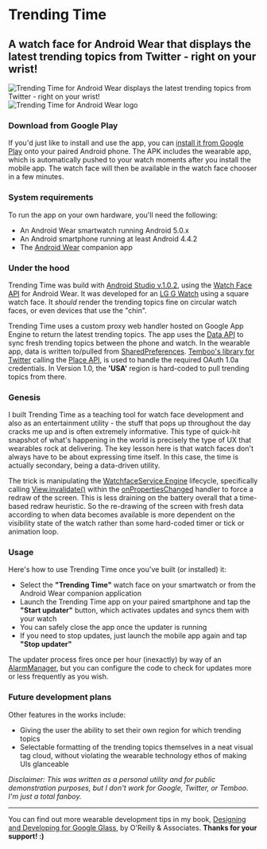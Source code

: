 # Trending Time
## A watch face for Android Wear that displays the latest trending topics from Twitter - right on your wrist!

![Trending Time for Android Wear displays the latest trending topics from Twitter - right on your wrist!](https://dl.dropboxusercontent.com/u/12019700/glass-dev/tester-images/TrendingTimePreview.png) ![Trending Time for Android Wear logo](https://dl.dropboxusercontent.com/u/12019700/glass-dev/tester-images/TrendingTime-logo.png) 

### Download from Google Play
If you'd just like to install and use the app, you can [install it from Google Play](https://play.google.com/store/apps/details?id=wearables.jasonsalas.com.trendingtime) onto your paired Android phone. The APK includes the wearable app, which is automatically pushed to your watch moments after you install the mobile app. The watch face will then be available in the watch face chooser in a few minutes.

### System requirements
To run the app on your own hardware, you'll need the following:
* An Android Wear smartwatch running Android 5.0.x
* An Android smartphone running at least Android 4.4.2 
* The [Android Wear](https://play.google.com/store/apps/details?id=com.google.android.wearable.app) companion app

### Under the hood
Trending Time was build with [Android Studio v.1.0.2](http://developer.android.com/tools/studio/index.html), using the [Watch Face API](https://developer.android.com/training/wearables/watch-faces/index.html) for Android Wear. It was developed for an [LG G Watch](http://www.lg.com/global/gwatch/index.html) using a square watch face. It _should_ render the trending topics fine on circular watch faces, or even devices that use the "chin".

Trending Time uses a custom proxy web handler hosted on Google App Engine to return the latest trending topics. The app uses the [Data API](http://developer.android.com/training/wearables/data-layer/index.html) to sync fresh trending topics between the phone and watch. In the wearable app, data is written to/pulled from [SharedPreferences](http://developer.android.com/reference/android/content/SharedPreferences.html). [Temboo's library for Twitter](https://www.temboo.com/library/Library/Twitter/) calling the [Place API](https://www.temboo.com/library/Library/Twitter/Trends/Place/), is used to handle the required OAuth 1.0a credentials. In Version 1.0, the **'USA'** region is hard-coded to pull trending topics from there. 

### Genesis
I built Trending Time as a teaching tool for watch face development and also as an entertainment utility - the stuff that pops up throughout the day cracks me up and is often extremely informative. This type of quick-hit snapshot of what's happening in the world is precisely the type of UX that wearables rock at delivering. The key lesson here is that watch faces don't always have to be about expressing time itself. In this case, the time is actually secondary, being a data-driven utility. 

The trick is manipulating the [WatchfaceService.Engine](https://developer.android.com/reference/android/support/wearable/watchface/WatchFaceService.Engine.html) lifecycle, specifically calling [View.invalidate()](https://developer.android.com/reference/android/view/View.html#invalidate()) within the [onPropertiesChanged](https://developer.android.com/reference/android/support/wearable/watchface/WatchFaceService.Engine.html#onPropertiesChanged(android.os.Bundle)) handler to force a redraw of the screen. This is less draining on the battery overall that a time-based redraw heuristic. So the re-drawing of the screen with fresh data according to when data becomes available is more dependent on the visibility state of the watch rather than some hard-coded timer or tick or animation loop.

### Usage
Here's how to use Trending Time once you've built (or installed) it: 
* Select the **"Trending Time"** watch face on your smartwatch or from the Android Wear companion application
* Launch the Trending Time app on your paired smartphone and tap the **"Start updater"** button, which activates updates and syncs them with your watch
* You can safely close the app once the updater is running
* If you need to stop updates, just launch the mobile app again and tap **"Stop updater"**

The updater process fires once per hour (inexactly) by way of an [AlarmManager](http://developer.android.com/reference/android/app/AlarmManager.html), but you can configure the code to check for updates more or less frequently as you wish.

### Future development plans
Other features in the works include:
* Giving the user the ability to set their own region for which trending topics
* Selectable formatting of the trending topics themselves in a neat visual tag cloud, without violating the wearable technology ethos of making UIs glanceable


_Disclaimer: This was written as a personal utility and for public demonstration purposes, but I don't work for Google, Twitter, or Temboo. I'm just a total fanboy._

---

You can find out more wearable development tips in my book, [Designing and Developing for Google Glass](http://www.amazon.com/Designing-Developing-Google-Glass-Differently/dp/1491946458), by O'Reilly & Associates. **Thanks for your support! :)**
